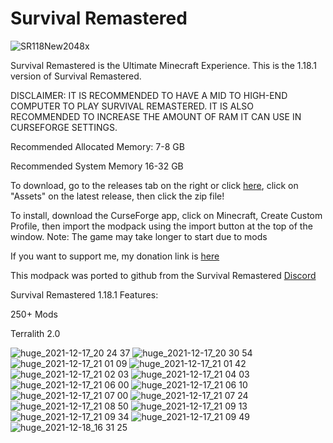 # Survival Remastered
![SR118New2048x](https://user-images.githubusercontent.com/39657565/146496629-df5d81ba-a547-4e24-bbe2-47566b36de17.png)



Survival Remastered is the Ultimate Minecraft Experience. This is the 1.18.1 version of Survival Remastered.

DISCLAIMER: IT IS RECOMMENDED TO HAVE A MID TO HIGH-END COMPUTER TO PLAY SURVIVAL REMASTERED. IT IS ALSO RECOMMENDED TO INCREASE THE AMOUNT OF RAM IT CAN USE IN CURSEFORGE SETTINGS.


Recommended Allocated Memory: 7-8 GB

Recommended System Memory 16-32 GB


To download, go to the releases tab on the right or click [here](https://github.com/Treetrain1/Survival-Remastered/releases), click on "Assets" on the latest release, then click the zip file!

To install, download the CurseForge app, click on Minecraft, Create Custom Profile, then import the modpack using the import button at the top of the window.
Note: The game may take longer to start due to mods

If you want to support me, my donation link is [here](https://www.paypal.com/cgi-bin/webscr?return=https://www.curseforge.com/projects/523374&cn=Add+special+instructions+to+the+addon+author()&business=treetrain1%40gmail.com&bn=PP-DonationsBF:btn_donateCC_LG.gif:NonHosted&cancel_return=https://www.curseforge.com/projects/523374&lc=US&item_name=Survival+Remastered+(from+curseforge.com)&cmd=_donations&rm=1&no_shipping=1&currency_code=USD)

This modpack was ported to github from the Survival Remastered [Discord](https://discord.gg/C7bZ5kGGBA)

Survival Remastered 1.18.1 Features:

250+ Mods

Terralith 2.0

![huge_2021-12-17_20 24 37](https://user-images.githubusercontent.com/39657565/146627063-6a89b7e2-c359-4348-a65f-ba9406f7175d.png)
![huge_2021-12-17_20 30 54](https://user-images.githubusercontent.com/39657565/146627067-9e111f98-c80c-4683-8e17-b97448cda4c0.png)
![huge_2021-12-17_21 01 09](https://user-images.githubusercontent.com/39657565/146627071-65f3f04c-6bb6-4ce0-90f6-fe766777e3d7.png)
![huge_2021-12-17_21 01 42](https://user-images.githubusercontent.com/39657565/146627075-d67d9058-684e-453b-bd36-1f6cccf11144.png)
![huge_2021-12-17_21 02 03](https://user-images.githubusercontent.com/39657565/146627077-a63cce79-a61f-448e-b8b0-3ed3eee56305.png)
![huge_2021-12-17_21 04 03](https://user-images.githubusercontent.com/39657565/146627080-c15b7daa-517b-4e58-8ed9-286113871085.png)
![huge_2021-12-17_21 06 00](https://user-images.githubusercontent.com/39657565/146627082-a9ae79b5-2a24-4954-9721-f5afdd492d34.png)
![huge_2021-12-17_21 06 10](https://user-images.githubusercontent.com/39657565/146627083-3f5c424d-aa45-4cc4-a119-e55c18aa23a6.png)
![huge_2021-12-17_21 07 00](https://user-images.githubusercontent.com/39657565/146627086-42ff43bc-f72e-45a3-9ce2-a4e6f93641d1.png)
![huge_2021-12-17_21 07 24](https://user-images.githubusercontent.com/39657565/146627088-239953f1-dd1a-40cc-8b39-8438bf131a0e.png)
![huge_2021-12-17_21 08 50](https://user-images.githubusercontent.com/39657565/146627090-12daf2bd-e4e6-4769-9c2f-14425b64a415.png)
![huge_2021-12-17_21 09 13](https://user-images.githubusercontent.com/39657565/146627095-8ecf96ab-464c-4e4e-b038-fdd88595c5a7.png)
![huge_2021-12-17_21 09 34](https://user-images.githubusercontent.com/39657565/146627096-983d920e-b00e-46b3-8dc1-6d8a438b7aba.png)
![huge_2021-12-17_21 09 49](https://user-images.githubusercontent.com/39657565/146627097-d1c6ae22-2f51-400e-a900-862f0409e568.png)
![huge_2021-12-18_16 31 25](https://user-images.githubusercontent.com/39657565/146664036-c1e3af3c-1026-436a-bc67-8c9b1498030f.png)
